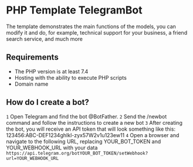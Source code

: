 # PHP Template TelegramBot
The template demonstrates the main functions of the models, you can modify it and do, for example, technical support for your business, a friend search service, and much more

## Requirements
- The PHP version is at least 7.4
- Hosting with the ability to execute PHP scripts
- Domain name

## How do I create a bot?
`1` Open Telegram and find the bot @BotFather.
`2` Send the /newbot command and follow the instructions to create a new bot
`3` After creating the bot, you will receive an API token that will look something like this: 123456:ABC-DEF1234ghIkl-zyx57W2v1u123ew11
`4` Open a browser and navigate to the following URL, replacing YOUR_BOT_TOKEN and YOUR_WEBHOOK_URL with your data
```https://api.telegram.org/botYOUR_BOT_TOKEN/setWebhook?url=YOUR_WEBHOOK_URL```


